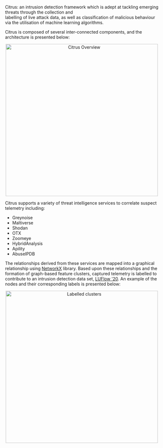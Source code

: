 Citrus: an intrusion detection framework which is adept at tackling emerging threats through the collection and   
labelling   of   live   attack   data,   as   well   as classification of malicious behaviour via the utilisation of 
machine learning  algorithms.

Citrus is composed of several inter-connected components, and the architecture is presented below:

<p align="center">
  <img src="https://github.com/ruzzzzz/Citrus/blob/main/imgs/SBI.png?raw=true" alt="Citrus Overview" width="500">
</p>

Citrus supports a variety of threat intelligence services to correlate suspect telemetry including:

* Greynoise
* Maltiverse
* Shodan
* OTX
* Zoomeye
* HybridAnalysis
* Apility
* AbuseIPDB

The relationships derived from these services are mapped into a graphical relationship using [NetworkX](https://networkx.github.io) library.
Based upon these relationships and the formation of graph-based feature clusters, captured telemetry is labelled to contribute to an intrusion detection data set, [LUFlow '20](https://github.com/ruzzzzz/LUFlow). An example of the nodes and their corresponding labels is presented below:

<p align="center">
  <img src="https://github.com/ruzzzzz/Citrus/blob/main/imgs/supernodes_legend.png?raw=true" alt="Labelled clusters" width="500">
</p>
